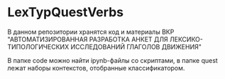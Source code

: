 # LexTypQuestVerbs

В данном репозитории хранятся код и материалы ВКР "АВТОМАТИЗИРОВАННАЯ РАЗРАБОТКА АНКЕТ ДЛЯ ЛЕКСИКО-ТИПОЛОГИЧЕСКИХ ИССЛЕДОВАНИЙ ГЛАГОЛОВ ДВИЖЕНИЯ"

В папке code можно найти ipynb-файлы со скриптами, в папке quest лежат наборы контекстов, отобранные классификатором.

